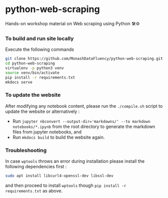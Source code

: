 # python-web-scraping

Hands-on workshop material on Web scraping using Python 🛠️⚙️ 

### To build and run site locally

Execute the following commands

```bash
git clone https://github.com/MonashDataFluency/python-web-scraping.git
cd python-web-scraping
virtualenv -p python3 venv
source venv/bin/activate
pip install -r requirements.txt
mkdocs serve
```

### To update the website

After modifying any notebook content, please run the `./compile.sh` script to update the website or alternatively :
- Run `jupyter nbconvert --output-dir='markdowns/' --to markdown notebooks/*.ipynb` from the root directory to generate the markdown files from jupyter notebooks, and
- Run `mkdocs build` to build the website again. 

### Troubleshooting

In case `wptools` throws an error during installation please install the following dependencies first :
```bash
sudo apt install libcurl4-openssl-dev libssl-dev  
```
and then proceed to install `wptools` though `pip install -r requirements.txt` as above.